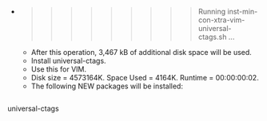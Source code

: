 * >>>>>>>>> Running inst-min-con-xtra-vim-universal-ctags.sh ...
  * After this operation, 3,467 kB of additional disk space will be used.
  * Install universal-ctags.
  * Use this for VIM.
  * Disk size = 4573164K. Space Used = 4164K. Runtime = 00:00:00:02.
  * The following NEW packages will be installed:
  ```bash
universal-ctags
  ```
